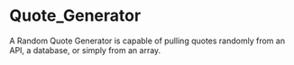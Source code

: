 # Quote_Generator
A Random Quote Generator is capable of pulling quotes randomly from an API, a database, or simply from an array. 
